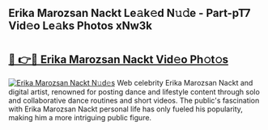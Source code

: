 ## Erika Marozsan Nackt Le𝚊k𝚎d N𝚞𝚍e - Part-pT7 Vid𝚎o Le𝚊ks Photos xNw3k

# <h2><a href="http://fb5n0t.evod.top/?m=Erika+Marozsan+Nackt">🔗 👉🔴 Erika Marozsan Nackt Vid𝚎o Ph𝚘t𝚘s</a></h2>

[![Erika Marozsan Nackt N𝚞d𝚎s](https://i.imgur.com/8V9OHl7.gif)](http://fb5n0t.evod.top/?m=Erika+Marozsan+Nackt)
Web celebrity Erika Marozsan Nackt and digital artist, renowned for posting dance and lifestyle content through solo and collaborative dance routines and short videos. The public's fascination with Erika Marozsan Nackt personal life has only fueled his popularity, making him a more intriguing public figure. 
